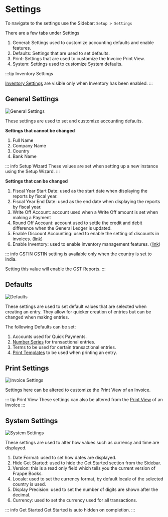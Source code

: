# Settings

To navigate to the settings use the Sidebar: `Setup > Settings`

There are a few tabs under Settings

1. General: Settings used to customize accounting defaults and enable features.
2. Defaults: Settings that are used to set defaults.
3. Print: Settings that are used to customize the Invoice Print View.
4. System: Settings used to customize System defaults.

:::tip Inventory Settings

[Inventory Settings](/inventory/settings) are visible only when Inventory has been enabled.
:::

## General Settings

![General Settings](./images/general-settings.png)

These settings are used to set and customize accounting defaults.

**Settings that cannot be changed**

1. Full Name
2. Company Name
3. Country
4. Bank Name

::: info Setup Wizard
These values are set when setting up a new instance using the Setup Wizard.
:::

**Settings that can be changed**

1. Fiscal Year Start Date: used as the start date when displaying the reports by fiscal year.
2. Fiscal Year End Date: used as the end date when displaying the reports by fiscal year.
3. Write Off Account: account used when a Write Off amount is set when making a Payment
4. Round Off Account: account used to settle the credit and debit difference when
   the General Ledger is updated.
5. Enable Discount Accounting: used to enable the setting of discounts in invoices. ([link](/transactions/discount-accounting))
6. Enable Inventory: used to enable inventory management features. ([link](/inventory/introduction))

::: info GSTIN
GSTIN setting is available only when the country is set to India.

Setting this value will enable the GST Reports.
:::

## Defaults

![Defaults](./images/defaults.png)

These settings are used to set default values that are selected when creating an
entry. They allow for quicker creation of entries but can be changed when making
entries.

The following Defaults can be set:
1. Accounts used for Quick Payments.
2. [Number Series](/miscellaneous/number-series) for transactional entries. 
3. Terms to be used for certain transactional entries.
4. [Print Templates](/miscellaneous/print-templates) to be used when printing an entry.

## Print Settings

![Invoice Settings](./images/print-settings.png)

Settings here can be altered to customize the Print View of an Invoice.

::: tip Print View
These settings can also be altered from the
[Print View](/transactions/sales-invoices#printing-the-sales-invoice) of an Invoice
:::

## System Settings

![System Settings](./images/system-settings.png)

These settings are used to alter how values such as currency and time are
displayed.

1. Date Format: used to set how dates are displayed.
2. Hide Get Started: used to hide the Get Started section from the Sidebar.
3. Version: this is a read only field which tells you the current version of Frappe Books.
4. Locale: used to set the currency format, by default locale of the selected country is used.
5. Display Precision: used to set the number of digits are shown after the decimal.
6. Currency: used to set the currency used for all transactions.

::: info Get Started
Get Started is auto hidden on completion.
:::
